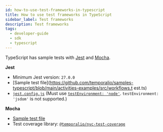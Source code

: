 ```yaml
---
id: how-to-use-test-frameworks-in-typescript
title: How to use test frameworks in TypeScript
sidebar_label: Test frameworks
description: Test frameworks
tags:
  - developer-guide
  - sdk
  - typescript
---
```


TypeScript has sample tests with [Jest](https://jestjs.io/) and [Mocha](https://mochajs.org/).

**Jest**

- Minimum Jest version: `27.0.0`
- [Sample test file](https://github.com/temporalio/samples-typescript/blob/main/activities-examples/src/workflows.t
  est.ts)
- [`jest.config.js`](https://github.com/temporalio/samples-typescript/blob/main/activities-examples/jest.config.js) (Must use [`testEnvironment: 'node'`](https://jestjs.io/docs/configuration#testenvironment-string). `testEnvironment: 'jsdom'` is not supported.)

**Mocha**

- [Sample test file](https://github.com/temporalio/samples-typescript/blob/main/activities-examples/src/mocha/workflows.test.ts)
- Test coverage library: [`@temporalio/nyc-test-coverage`](https://github.com/temporalio/sdk-typescript/tree/main/packages/nyc-test-coverage)

